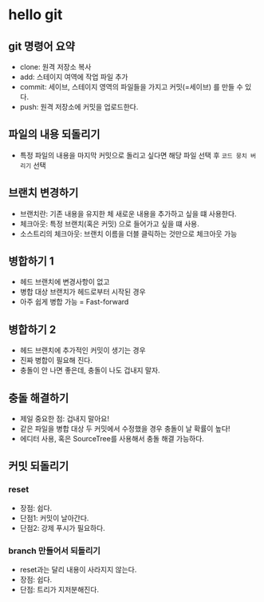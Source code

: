 # hello git

## git 명령어 요약

- clone: 원격 저장소 복사
- add: 스테이지 여역에 작업 파일 추가
- commit: 세이브, 스테이지 영역의 파일들을 가지고 커밋(=세이브) 를 만들 수 있다. 
- push: 원격 저장소에 커밋을 업로드한다. 

## 파일의 내용 되돌리기

- 특정 파일의 내용을 마지막 커밋으로 돌리고 싶다면 해당 파일 선택 후 `코드 뭉치 버리기` 선택

## 브랜치 변경하기

- 브랜치란: 기존 내용을 유지한 체 새로운 내용을 추가하고 싶을 떄 사용한다. 
- 체크아웃: 특정 브랜치(혹은 커밋) 으로 들어가고 싶을 떄 사용.
- 소스트리의 체크아웃: 브랜치 이름을 더블 클릭하는 것만으로 체크아웃 가능

## 병합하기 1

- 헤드 브랜치에 변경사항이 없고
- 병합 대상 브랜치가 헤드로부터 시작된 경우
- 아주 쉽게 병합 가능 = Fast-forward

## 병합하기 2
- 헤드 브랜치에 추가적인 커밋이 생기는 경우
- 진짜 병합이 필요해 진다. 
- 충돌이 안 나면 좋은데, 충돌이 나도 겁내지 말자. 

## 충돌 해결하기

- 제일 중요한 점: 겁내지 말아요!
- 같은 파일을 병합 대상 두 커밋에서 수정했을 경우 충돌이 날 확률이 높다!
- 에디터 사용, 혹은 SourceTree를 사용해서 충돌 해결 가능하다. 

## 커밋 되돌리기

### reset

- 장점: 쉽다. 
- 단점1: 커밋이 날아간다. 
- 단점2: 강제 푸시가 필요하다. 

### branch 만들어서 되돌리기

- reset과는 달리 내용이 사라지지 않는다. 
- 장점: 쉽다. 
- 단점: 트리가 지저분해진다. 
